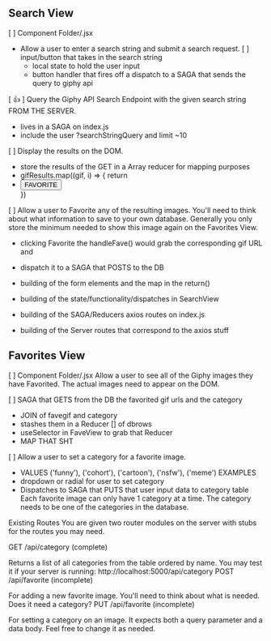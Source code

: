 ## Search View
[ ] Component Folder/.jsx

- Allow a user to enter a search string and submit a search request.
[ ] input/button that takes in the search string
  - local state to hold the user input
  - button handler that fires off a dispatch to a SAGA that sends the query to giphy api

[ 👍 ] Query the Giphy API Search Endpoint with the given search string FROM THE SERVER.
  - lives in a SAGA on index.js
  - include the user ?searchStringQuery and limit ~10
  
[ ] Display the results on the DOM.
  - store the results of the GET in a Array reducer for mapping purposes
  - gifResults.map((gif, i) => {
    return <li key={i}><img gif.url><button onClick={handleFave}>FAVORITE</button></li>
  })

[ ] Allow a user to Favorite any of the resulting images. You'll need to think about what information to save to your own database. Generally you only store the minimum needed to show this image again on the Favorites View.
  - clicking Favorite the handleFave() would grab the corresponding gif URL and
  - dispatch it to a SAGA that POSTS to the DB

- building of the form elements and the map in the return()
- building of the state/functionality/dispatches in SearchView
- building of the SAGA/Reducers axios routes on index.js
- building of the Server routes that correspond to the axios stuff

## Favorites View
[ ] Component Folder/.jsx
Allow a user to see all of the Giphy images they have Favorited. The actual images need to appear on the DOM.

[ ] SAGA that GETS from the DB the favorited gif urls and the category
  - JOIN of favegif and category
 - stashes them in a Reducer [] of dbrows
 - useSelector in FaveView to grab that Reducer
 - MAP THAT SHT

[ ] Allow a user to set a category for a favorite image.
  - VALUES ('funny'), ('cohort'), ('cartoon'), ('nsfw'), ('meme') EXAMPLES
  - dropdown or radial for user to set category 
  - Dispatches to SAGA that PUTS that user input data to category table
Each favorite image can only have 1 category at a time.
The category needs to be one of the categories in the database.


Existing Routes
You are given two router modules on the server with stubs for the routes you may need.

GET /api/category (complete)

Returns a list of all categories from the table ordered by name. You may test it if your server is running: http://localhost:5000/api/category
POST /api/favorite (incomplete)

For adding a new favorite image. You'll need to think about what is needed. Does it need a category?
PUT /api/favorite (incomplete)

For setting a category on an image. It expects both a query parameter and a data body. Feel free to change it as needed.
